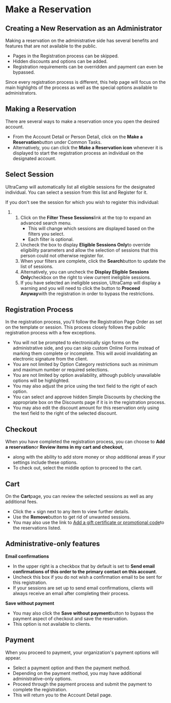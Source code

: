 # Make a Reservation
## Creating a New Reservation as an Administrator


Making a reservation on the administrative side has several benefits and features that are not available to the public. 


* Pages in the Registration process can be skipped.
* Hidden discounts and options can be added.
* Registration requirements can be overridden and payment can even be bypassed.


Since every registration process is different, this help page will focus on the main highlights of the process as well as the special options available to administrators.  
  




  
  



## Making a Reservation


There are several ways to make a reservation once you open the desired account.


* From the Account Detail or Person Detail, click on the **Make a Reservation**button under Common Tasks.
* Alternatively, you can click the **Make a Reservation icon** whenever it is displayed to start the registration process an individual on the designated account.


## 


## Select Session


UltraCamp will automatically list all eligible sessions for the designated individual. You can select a session from this list and Register for it.


If you don't see the session for which you wish to register this individual:


1. 1. Click on the **Filter These Sessions**link at the top to expand an advanced search menu.
		* This will change which sessions are displayed based on the filters you select.
		* Each filter is optional.
	2. Uncheck the box to display **Eligible Sessions Only**to override eligibility parameters and allow the selection of sessions that this person could not otherwise register for.
	3. When your filters are complete, click the **Search**button to update the list of sessions.
	4. Alternatively, you can uncheck the **Display Eligible Sessions Only**checkbox on the right to view current ineligible sessions.
	5. If you have selected an ineligible session, UltraCamp will display a warning and you will need to click the button to **Proceed Anyway**with the registration in order to bypass the restrictions.


## 


## Registration Process


In the registration process, you'll follow the Registration Page Order as set on the template or session. This process closely follows the public registration process with a few exceptions.


* You will not be prompted to electronically sign forms on the administrative side, and you can skip custom Online Forms instead of marking them complete or incomplete. This will avoid invalidating an electronic signature from the client.
* You are not limited by Option Category restrictions such as minimum and maximum number or required selections.
* You are not limited by option availability, although publicly unavailable options will be highlighted.
* You may also adjust the price using the text field to the right of each option.
* You can select and approve hidden Simple Discounts by checking the appropriate box on the Discounts page if it is in the registration process.
* You may also edit the discount amount for this reservation only using the text field to the right of the selected discount.


## 


## Checkout


When you have completed the registration process, you can choose to **Add a reservation**or **Review items in my cart and checkout**, 


* along with the ability to add store money or shop additional areas if your settings include these options.
* To check out, select the middle option to proceed to the cart.


## 


## Cart


On the **Cart**page, you can review the selected sessions as well as any additional fees.


* Click the + sign next to any item to view further details.
* Use the **Remove**button to get rid of unwanted sessions.
* You may also use the link to [Add a gift certificate or promotional code](https://www.ultracamp.com/admin/help/Help.aspx?idHelpItem=195)to the reservations listed.


### 


## Administrative-only features


**Email confirmations**


* In the upper right is a checkbox that by default is set to **Send email confirmations of this order to the primary contact on this account**.
* Uncheck this box if you do not wish a confirmation email to be sent for this registration.
* If your sessions are set up to send email confirmations, clients will always receive an email after completing their process.


**Save without payment**


* You may also click the **Save without payment**button to bypass the payment aspect of checkout and save the reservation.
* This option is not available to clients.


## 


## Payment


When you proceed to payment, your organization's payment options will appear. 


* Select a payment option and then the payment method.
* Depending on the payment method, you may have additional administrative-only options.
* Proceed through the payment process and submit the payment to complete the registration.
* This will return you to the Account Detail page.
